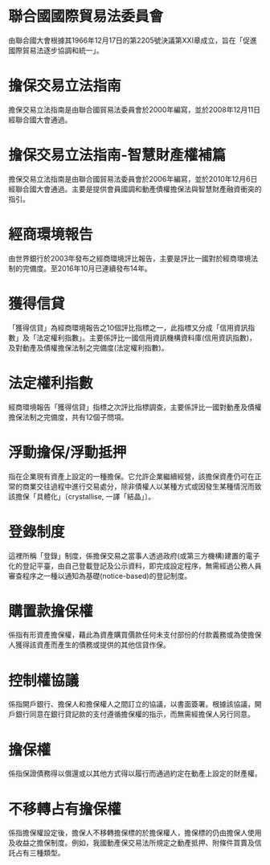 
# 聯合國國際貿易法委員會
由聯合國大會根據其1966年12月17日的第2205號決議第XXI章成立，旨在「促進國際貿易法逐步協調和統一」。

# 擔保交易立法指南
擔保交易立法指南是由聯合國貿易法委員會於2000年編寫，並於2008年12月11日經聯合國大會通過。

# 擔保交易立法指南-智慧財產權補篇
擔保交易立法指南是由聯合國貿易法委員會於2006年編寫，並於2010年12月6日經聯合國大會通過。主要是提供會員國調和動產債權擔保法與智慧財產融資衝突的指引。

# 經商環境報告
由世界銀行於2003年發布之經商環境評比報告，主要是評比一國對於經商環境法制的完備度。至2016年10月已連續發布14年。

# 獲得信貸
「獲得信貸」為經商環境報告之10個評比指標之一，此指標又分成「信用資訊指數」及「法定權利指數」。主要係評比一國信用資訊機構資料庫(信用資訊指數)，及對動產及債權擔保法制之完備度(法定權利指數)。

# 法定權利指數
經商環境報告「獲得信貸」指標之次評比指標調查，主要係評比一國對動產及債權擔保法制之完備度，共有12個子問項。

# 浮動擔保/浮動抵押
指在企業現有資產上設定的一種擔保。它允許企業繼續經營，該擔保資產仍可在正常的商業交往過程中進行交易處分，除非債權人以某種方式或因發生某種情況而致該擔保「具體化」〔crystallise, 一譯「結晶」〕。

# 登錄制度
這裡所稱「登錄」制度，係擔保交易之當事人透過政府(或第三方機構)建置的電子化的登記平臺，由自己登載登記及公示資料，即完成設定程序，無需經過公務人員審查程序之一種以通知為基礎(notice-based)的登記制度。

# 購置款擔保權
係指有形資產擔保權，藉此為資產購買價款任何未支付部份的付款義務或為使擔保人獲得該資產而產生的債務或提供的其他信貸作保。

# 控制權協議
係指開戶銀行、擔保人和擔保權人之間訂立的協議，以書面簽署。根據該協議，開戶銀行同意在銀行貸記款的支付遵循擔保權的指示，而無需經擔保人另行同意。

# 擔保權
係指保證債務得以償還或以其他方式得以履行而通過約定在動產上設定的財產權。

# 不移轉占有擔保權
係指擔保權設定後，擔保人不移轉擔保標的於擔保權人，擔保標的仍由擔保人使用及收益之擔保制度。例如，我國動產保交易法所規定之動產抵押、附條件買賣及信託占有三種類型。
